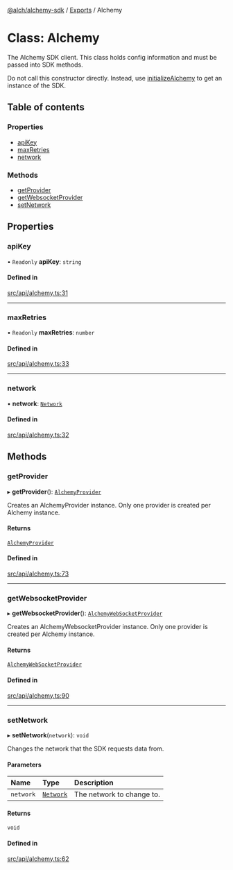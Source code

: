 [@alch/alchemy-sdk](../README.md) / [Exports](../modules.md) / Alchemy

# Class: Alchemy

The Alchemy SDK client. This class holds config information and must be
passed into SDK methods.

Do not call this constructor directly. Instead, use [initializeAlchemy](../modules.md#initializealchemy)
to get an instance of the SDK.

## Table of contents

### Properties

- [apiKey](Alchemy.md#apikey)
- [maxRetries](Alchemy.md#maxretries)
- [network](Alchemy.md#network)

### Methods

- [getProvider](Alchemy.md#getprovider)
- [getWebsocketProvider](Alchemy.md#getwebsocketprovider)
- [setNetwork](Alchemy.md#setnetwork)

## Properties

### apiKey

• `Readonly` **apiKey**: `string`

#### Defined in

[src/api/alchemy.ts:31](https://github.com/alchemyplatform/alchemy-sdk-js/blob/0fdf0d4/src/api/alchemy.ts#L31)

___

### maxRetries

• `Readonly` **maxRetries**: `number`

#### Defined in

[src/api/alchemy.ts:33](https://github.com/alchemyplatform/alchemy-sdk-js/blob/0fdf0d4/src/api/alchemy.ts#L33)

___

### network

• **network**: [`Network`](../enums/Network.md)

#### Defined in

[src/api/alchemy.ts:32](https://github.com/alchemyplatform/alchemy-sdk-js/blob/0fdf0d4/src/api/alchemy.ts#L32)

## Methods

### getProvider

▸ **getProvider**(): [`AlchemyProvider`](AlchemyProvider.md)

Creates an AlchemyProvider instance. Only one provider is created per
Alchemy instance.

#### Returns

[`AlchemyProvider`](AlchemyProvider.md)

#### Defined in

[src/api/alchemy.ts:73](https://github.com/alchemyplatform/alchemy-sdk-js/blob/0fdf0d4/src/api/alchemy.ts#L73)

___

### getWebsocketProvider

▸ **getWebsocketProvider**(): [`AlchemyWebSocketProvider`](AlchemyWebSocketProvider.md)

Creates an AlchemyWebsocketProvider instance. Only one provider is created
per Alchemy instance.

#### Returns

[`AlchemyWebSocketProvider`](AlchemyWebSocketProvider.md)

#### Defined in

[src/api/alchemy.ts:90](https://github.com/alchemyplatform/alchemy-sdk-js/blob/0fdf0d4/src/api/alchemy.ts#L90)

___

### setNetwork

▸ **setNetwork**(`network`): `void`

Changes the network that the SDK requests data from.

#### Parameters

| Name | Type | Description |
| :------ | :------ | :------ |
| `network` | [`Network`](../enums/Network.md) | The network to change to. |

#### Returns

`void`

#### Defined in

[src/api/alchemy.ts:62](https://github.com/alchemyplatform/alchemy-sdk-js/blob/0fdf0d4/src/api/alchemy.ts#L62)

